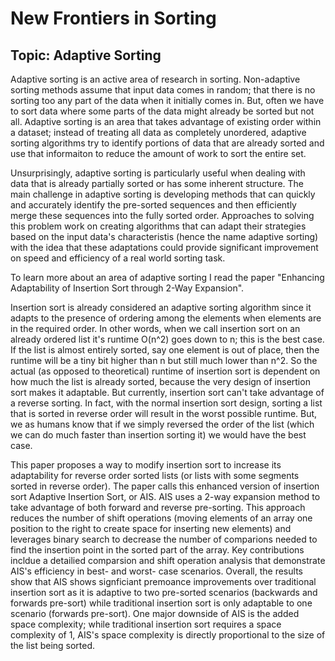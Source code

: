 # New Frontiers in Sorting
## Topic: Adaptive Sorting

Adaptive sorting is an active area of research in sorting. Non-adaptive sorting methods assume that input data comes in random; that there is no sorting too any part of the data when it initially comes in. But, often we have to sort data where some parts of the data might already be sorted but not all. Adaptive sorting is an area that takes advantage of existing order within a dataset; instead of treating all data as completely unordered, adaptive sorting algorithms try to identify portions of data that are already sorted and use that informaiton to reduce the amount of work to sort the entire set.

Unsurprisingly, adaptive sorting is particularly useful when dealing with data that is already partially sorted or has some inherent structure. The main challenge in adaptive sorting is developing methods that can quickly and accurately identify the pre-sorted sequences and then efficiently merge these sequences into the fully sorted order. Approaches to solving this problem work on creating algorithms that can adapt their strategies based on the input data's characteristis (hence the name adaptive sorting) with the idea that these adaptations could provide significant improvement on speed and efficiency of a real world sorting task.

To learn more about an area of adaptive sorting I read the paper "Enhancing Adaptability of Insertion Sort
through 2-Way Expansion". 

Insertion sort is already considered an adaptive sorting algorithm since it adapts to the presence of ordering among the elements when elements are in the required order. In other words, when we call insertion sort on an already ordered list it's runtime O(n^2) goes down to n; this is the best case. If the list is almost entirely sorted, say one element is out of place, then the runtime will be a tiny bit higher than n but still much lower than n^2. So the actual (as opposed to theoretical) runtime of insertion sort is dependent on how much the list is already sorted, because the very design of insertion sort makes it adaptable. But currently, insertion sort can't take advantage of a reverse sorting. In fact, with the normal insertion sort design, sorting a list that is sorted in reverse order will result in the worst possible runtime. But, we as humans know that if we simply reversed the order of the list (which we can do much faster than insertion sorting it) we would have the best case.

This paper proposes a way to modify insertion sort to increase its adaptability for reverse order sorted lists (or lists with some segments sorted in reverse order). The paper calls this enhanced version of insertion sort Adaptive Insertion Sort, or AIS. AIS uses a 2-way expansion method to take advantage of both forward and reverse pre-sorting. This approach reduces the number of shift operations (moving elements of an array one position to the right to create space for inserting new elements) and leverages binary search to decrease the number of comparions needed to find the insertion point in the sorted part of the array. Key contributions incldue a detailied comparsion and shift operation analysis that demonstrate AIS's efficiency in best- and worst- case scenarios. Overall, the results show that AIS shows signficiant premoance improvements over traditional insertion sort as it is adaptive to two pre-sorted scenarios (backwards and forwards pre-sort) while traditional insertion sort is only adaptable to one scenario (forwards pre-sort). One major downside of AIS is the added space complexity; while traditional insertion sort requires a space complexity of 1, AIS's space complexity is directly proportional to the size of the list being sorted.